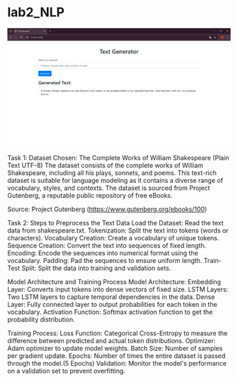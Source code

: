 # lab2_NLP
 
![alt text](image.png)

Task 1:
Dataset Chosen: The Complete Works of William Shakespeare (Plain Text UTF-8)
The dataset consists of the complete works of William Shakespeare, including 
all his plays, sonnets, and poems. This text-rich dataset is suitable for language 
modeling as it contains a diverse range of vocabulary, styles, and contexts. 
The dataset is sourced from Project Gutenberg, a reputable public repository of free eBooks.

Source: Project Gutenberg (https://www.gutenberg.org/ebooks/100)

Task 2:
Steps to Preprocess the Text Data
Load the Dataset: Read the text data from shakespeare.txt.
Tokenization: Split the text into tokens (words or characters).
Vocabulary Creation: Create a vocabulary of unique tokens.
Sequence Creation: Convert the text into sequences of fixed length.
Encoding: Encode the sequences into numerical format using the vocabulary.
Padding: Pad the sequences to ensure uniform length.
Train-Test Split: Split the data into training and validation sets.

Model Architecture and Training Process
Model Architecture:
Embedding Layer: Converts input tokens into dense vectors of fixed size.
LSTM Layers: Two LSTM layers to capture temporal dependencies in the data.
Dense Layer: Fully connected layer to output probabilities for each token in the vocabulary.
Activation Function: Softmax activation function to get the probability distribution.

Training Process:
Loss Function: Categorical Cross-Entropy to measure the difference between predicted and actual token distributions.
Optimizer: Adam optimizer to update model weights.
Batch Size: Number of samples per gradient update.
Epochs: Number of times the entire dataset is passed through the model.(5 Epochs)
Validation: Monitor the model's performance on a validation set to prevent overfitting.